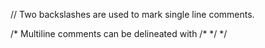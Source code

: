 // Two backslashes are used to mark single line comments.

/*
Multiline comments can be delineated with /* */
*/
